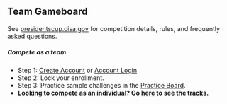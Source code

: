 <div class="text-center">
    <div class="card p-0">
        <div class="card-body">
            <div class="row">
                <div class="col text-left">
                    <h2>Team Gameboard</h2>
                    <p>See <a href="/">presidentscup.cisa.gov</a> for competition details, rules, and frequently asked
                        questions.</p>
                    </p>
                </div>
            </div>
        </div>
    </div>
</div>

<div class="row">
    <div class="col-12">
        <h5>Compete as a team</h5>
        <ul class="list-unstyled">
            <li class="pb-2">Step 1: <a
                    href="/id/account/register?returnUrl=https%3A%2F%2Fpresidentscup.cisa.gov%2Fgb%2Fteam"
                    class="btn btn-md btn-success-alt text-uppercase m-2">Create Account</a> or <a
                    href="/id/account/login?returnUrl=https%3A%2F%2Fpresidentscup.cisa.gov%2Fgb%2Fteam"
                    class="btn btn-md btn-success-alt text-uppercase m-2">Account Login</a></li>
            <li class="pb-2">Step 2: Lock your enrollment.</li>
            <li class="pb-2">Step 3: Practice sample challenges in the <a
                    href="/gb/test/home/board/4ac06330-f12e-4b1d-a7d8-6f54ad9a611f">Practice Board</a>.</li>
            <li><strong>Looking to compete as an individual? Go <a href="/">here</a> to see the tracks.</strong></li>
        </ul>
    </div>
</div>